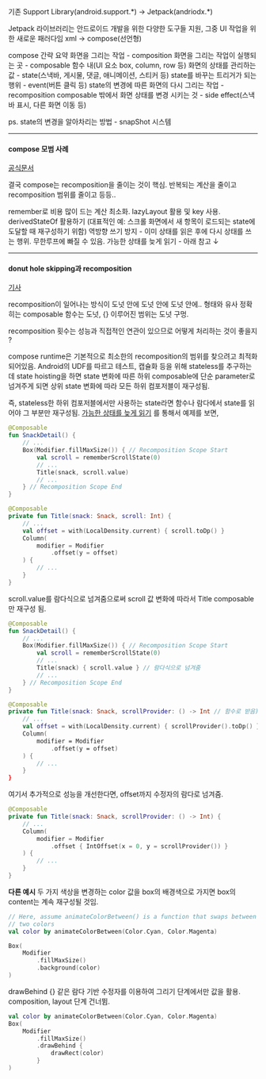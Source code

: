 기존 Support Library(android.support.\*) -> Jetpack(andriodx.\*)

Jetpack 라이브러리는 안드로이드 개발을 위한 다양한 도구들 지원, 그중 UI 작업을 위한 새로운 패러다임
xml -> compose(선언형)

compose 간략 요약
	화면을 그리는 작업 - composition
	화면을 그리는 작업이 실행되는 곳 - composable 함수 내(UI 요소 box, column, row 등)
	화면의 상태를 관리하는 값 - state(스낵바, 게시물, 댓글, 애니메이션, 스티커 등)
	state를 바꾸는 트리거가 되는 행위 - event(버튼 클릭 등)
	state의 변경에 따른 화면의 다시 그리는 작업 - recomposition
	composable 밖에서 화면 상태를 변경 시키는 것 - side effect(스낵바 표시, 다른 화면 이동 등)

ps. state의 변경을 알아차리는 방법 - snapShot 시스템

- - -
#### compose 모범 사례
[공식문서](https://developer.android.com/develop/ui/compose/performance/bestpractices?hl=ko) 

결국 compose는 recomposition을 줄이는 것이 핵심.
반복되는 계산을 줄이고 recomposition 범위를 줄이고 등등..

remember로 비용 많이 드는 계산 최소화.
lazyLayout 활용 및 key 사용.
derivedStateOf 활용하기 (대표적인 예: 스크롤 화면에서 새 항목이 로드되는 state에 도달할 때 재구성하기 위함)
역방향 쓰기 방지  - 이미 상태를 읽은 후에 다시 상태를 쓰는 행위. 무한루프에 빠질 수 있음.
가능한 상태를 늦게 읽기 - 아래 참고 ↓
- - - 
#### donut hole skipping과 recomposition
[기사](https://www.jetpackcompose.app/articles/donut-hole-skipping-in-jetpack-compose)

recomposition이 일어나는 방식이 도넛 안에 도넛 안에 도넛 안에.. 형태와 유사
정확히는 composable 함수는 도넛, {} 이루어진 범위는 도넛 구멍.

recomposition 횟수는 성능과 직접적인 연관이 있으므로 어떻게 처리하는 것이 좋을지 ?

compose runtime은 기본적으로 최소한의 recomposition의 범위를 찾으려고 최적화 되어있음.
Android의 UDF를 따르고 테스트, 캡슐화 등을 위해 stateless를 추구하는데 state hoisting을 하면 state 변화에 따른 하위 composable에 단순 parameter로 넘겨주게 되면 상위 state 변화에 따라 모든 하위 컴포저블이 재구성됨.

즉, stateless한 하위 컴포저블에서만 사용하는 state라면 함수나 람다에서 state를 읽어야 그 부분만 재구성됨.
[가능한 상태를 늦게 읽기](https://developer.android.com/develop/ui/compose/performance/bestpractices#defer-reads) 를 통해서 예제를 보면,
```kotlin
@Composable
fun SnackDetail() {
    // ...
    Box(Modifier.fillMaxSize()) { // Recomposition Scope Start
        val scroll = rememberScrollState(0)
        // ...
        Title(snack, scroll.value)
        // ...
    } // Recomposition Scope End
}

@Composable
private fun Title(snack: Snack, scroll: Int) {
    // ...
    val offset = with(LocalDensity.current) { scroll.toDp() }
    Column(
        modifier = Modifier
            .offset(y = offset)
    ) {
        // ...
    }
}
```

scroll.value를 람다식으로 넘겨줌으로써 scroll 값 변화에 따라서 Title composable만 재구성 됨.

```kotlin
@Composable
fun SnackDetail() {
    // ...
    Box(Modifier.fillMaxSize()) { // Recomposition Scope Start
        val scroll = rememberScrollState(0)
        // ...
        Title(snack) { scroll.value } // 람다식으로 넘겨줌
        // ...
    } // Recomposition Scope End
}

@Composable
private fun Title(snack: Snack, scrollProvider: () -> Int // 함수로 받음) {
    // ...
    val offset = with(LocalDensity.current) { scrollProvider().toDp() }
    Column(
        modifier = Modifier
            .offset(y = offset)
    ) {
        // ...
    }
}
```

여기서 추가적으로 성능을 개선한다면, offset까지 수정자의 람다로 넘겨줌.

```kotlin
@Composable
private fun Title(snack: Snack, scrollProvider: () -> Int) {
    // ...
    Column(
        modifier = Modifier
            .offset { IntOffset(x = 0, y = scrollProvider()) }
    ) {
        // ...
    }
}
```

**다른 예시**
두 가지 색상을 변경하는 color 값을 box의 배경색으로 가지면 box의 content는 계속 재구성될 것임.

```kotlin
// Here, assume animateColorBetween() is a function that swaps between
// two colors
val color by animateColorBetween(Color.Cyan, Color.Magenta)

Box(
    Modifier
        .fillMaxSize()
        .background(color)
)
```

drawBehind {} 같은 람다 기반 수정자를 이용하여 그리기 단계에서만 값을 활용. composition, layout 단계 건너뜀.

```kotlin
val color by animateColorBetween(Color.Cyan, Color.Magenta)
Box(
    Modifier
        .fillMaxSize()
        .drawBehind {
            drawRect(color)
        }
)
```